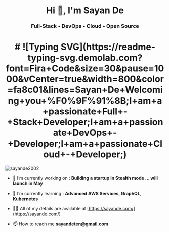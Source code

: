 <h1 align="center">Hi 👋, I'm Sayan De</h1>
<h3 align="center">Full-Stack • DevOps • Cloud • Open Source</h3> 

<h1 align="center"> # ![Typing SVG](https://readme-typing-svg.demolab.com?font=Fira+Code&size=30&pause=1000&vCenter=true&width=800&color=fa8c01&lines=Sayan+De+Welcoming+you+%F0%9F%91%8B;I+am+a+passionate+Full+-+Stack+Developer;I+am+a+passionate+DevOps+-+Developer;I+am+a+passionate+Cloud+-+Developer;)</h1>


<p align="left"> <img src="https://komarev.com/ghpvc/?username=sayande2002&label=Profile%20views&color=0e75b6&style=flat" alt="sayande2002" /> </p>


- 🔭 I’m currently working on :
  **Building a startup in Stealth mode ... will launch in May** 

- 🌱 I’m currently learning :
  **Advanced AWS Services, GraphQL, Kubernetes**

- 👨‍💻 All of my details are available at [https://sayande.com/](https://sayande.com/)

- 📫 How to reach me **sayandeten@gmail.com**

<!-- - 📄 My Resume [https://sayande.me/assets/SayanDeCV.pdf](https://sayande.me/assets/SayanDeCV.pdf) -->

<!-- ### Blogs posts
<!-- BLOG-POST-LIST:START -->
<!-- BLOG-POST-LIST:END -->

<!-- <h3 align="left">Connect with me:</h3>
<p align="left">
<a href="https://twitter.com/sayande2002" target="blank"><img align="center" src="https://raw.githubusercontent.com/rahuldkjain/github-profile-readme-generator/master/src/images/icons/Social/twitter.svg" alt="sayande2002" height="30" width="40" /></a>
<a href="https://linkedin.com/in/https://www.linkedin.com/in/sayande/" target="blank"><img align="center" src="https://raw.githubusercontent.com/rahuldkjain/github-profile-readme-generator/master/src/images/icons/Social/linked-in-alt.svg" alt="https://www.linkedin.com/in/sayande/" height="30" width="40" /></a>
<a href="https://fb.com/https://www.facebook.com/profile.php?id=100010494277272" target="blank"><img align="center" src="https://raw.githubusercontent.com/rahuldkjain/github-profile-readme-generator/master/src/images/icons/Social/facebook.svg" alt="https://www.facebook.com/profile.php?id=100010494277272" height="30" width="40" /></a>
<a href="https://instagram.com/sayande._" target="blank"><img align="center" src="https://raw.githubusercontent.com/rahuldkjain/github-profile-readme-generator/master/src/images/icons/Social/instagram.svg" alt="sayande._" height="30" width="40" /></a>
<a href="(https://sayande.tech/)" target="blank"><img align="center" src="https://raw.githubusercontent.com/rahuldkjain/github-profile-readme-generator/master/src/images/icons/Social/rss.svg" alt="sayande.me/" height="30" width="40" /></a>
</p>

<h3 align="left">Languages and Tools:</h3>
<a href="https://reactjs.org/" target="_blank" rel="noreferrer">
  <img
    src="https://raw.githubusercontent.com/devicons/devicon/master/icons/react/react-original-wordmark.svg"
    alt="react"
    width="40"
    height="40"
  />
</a>
<a href="https://redux.js.org" target="_blank" rel="noreferrer">
  <img
    src="https://raw.githubusercontent.com/devicons/devicon/master/icons/redux/redux-original.svg"
    alt="redux"
    width="40"
    height="40"
  />
</a>
  <a href="https://redux.js.org" target="_blank" rel="noreferrer">
  <img
    src="https://raw.githubusercontent.com/devicons/devicon/master/icons/nextjs/nextjs-original.svg"
    alt="nextjs"
    width="40"
    height="40"
  />
</a>
<a
  href="https://developer.mozilla.org/en-US/docs/Web/JavaScript"
  target="_blank"
  rel="noreferrer"
>
  <img
    src="https://raw.githubusercontent.com/devicons/devicon/master/icons/javascript/javascript-original.svg"
    alt="javascript"
    width="40"
    height="40"
  />
</a>
<a href="https://www.typescriptlang.org/" target="_blank" rel="noreferrer">
  <img
    src="https://raw.githubusercontent.com/devicons/devicon/master/icons/typescript/typescript-original.svg"
    alt="typescript"
    width="40"
    height="40"
  />
</a>
  <a href="https://www.typescriptlang.org/" target="_blank" rel="noreferrer">
  <img
    src="https://sayande.tech/static/media/svg-styled-components.101c4d129744566a1660b23a1f6f4f82.svg"
    alt="typescript"
    width="40"
    height="40"
  />
</a>
<a href="https://getbootstrap.com" target="_blank" rel="noreferrer">
  <img
    src="https://raw.githubusercontent.com/devicons/devicon/master/icons/bootstrap/bootstrap-original.svg"
    alt="bootstrap"
    width="40"
    height="40"
  />
</a>
  <a href="https://getbootstrap.com" target="_blank" rel="noreferrer">
  <img
    src="https://sayande.tech/static/media/svg-material-ui.60a0ece058ff0f20c1815cf138a56e35.svg"
    alt="bootstrap"
    width="40"
    height="40"
  />
</a>
   <a href="https://getbootstrap.com" target="_blank" rel="noreferrer">
  <img
    src="https://sayande.tech/static/media/svg-tailwindcss.1ff53afb0748cd483d5f0ed13029f287.svg"
    alt="bootstrap"
    width="40"
    height="40"
  />
</a>
  <a href="https://firebase.google.com/" target="_blank" rel="noreferrer">
  <img
    src="https://www.vectorlogo.zone/logos/firebase/firebase-icon.svg"
    alt="firebase"
    width="40"
    height="40"
  />
</a>
<a href="https://git-scm.com/" target="_blank" rel="noreferrer">
  <img
    src="https://www.vectorlogo.zone/logos/git-scm/git-scm-icon.svg"
    alt="git"
    width="40"
    height="40"
  />
</a>

<a href="https://graphql.org" target="_blank" rel="noreferrer">
  <img
    src="https://www.vectorlogo.zone/logos/graphql/graphql-icon.svg"
    alt="graphql"
    width="40"
    height="40"
  />
</a>

<a href="https://www.java.com" target="_blank" rel="noreferrer">
  <img
    src="https://raw.githubusercontent.com/devicons/devicon/master/icons/java/java-original.svg"
    alt="java"
    width="40"
    height="40"
  />
</a>

<a href="https://www.linux.org/" target="_blank" rel="noreferrer">
  <img
    src="https://raw.githubusercontent.com/devicons/devicon/master/icons/linux/linux-original.svg"
    alt="linux"
    width="40"
    height="40"
  />
</a>
<a href="https://www.mysql.com/" target="_blank" rel="noreferrer">
  <img
    src="https://raw.githubusercontent.com/devicons/devicon/master/icons/mysql/mysql-original-wordmark.svg"
    alt="mysql"
    width="40"
    height="40"
  />
</a>

<a href="https://postman.com" target="_blank" rel="noreferrer">
  <img
    src="https://www.vectorlogo.zone/logos/getpostman/getpostman-icon.svg"
    alt="postman"
    width="40"
    height="40"
  />
</a>
<a href="https://postman.com" target="_blank" rel="noreferrer">
  <img
    src="https://raw.githubusercontent.com/devicons/devicon/master/icons/docker/docker-original.svg"
    alt="postman"
    width="40"
    height="40"
  />
</a>
  <a href="https://postman.com" target="_blank" rel="noreferrer">
  <img
    src="https://raw.githubusercontent.com/devicons/devicon/master/icons/jenkins/jenkins-original.svg"
    alt="postman"
    width="40"
    height="40"
  />
</a>
  </a>
  <a href="https://postman.com" target="_blank" rel="noreferrer">
  <img
    src="https://sayande.tech/static/media/svg-kubernetes.1ade9eb9900c6dcddfff24812a220e54.svg"
    alt="postman"
    width="40"
    height="40"
  />
</a>
</p>  -->

<!-- <p><img align="left" src="https://github-readme-stats.vercel.app/api/top-langs?username=sayande2002&show_icons=true&locale=en&layout=compact" alt="sayande2002" /></p>

<p>&nbsp;<img align="center" src="https://github-readme-stats.vercel.app/api?username=sayande2002&show_icons=true&locale=en" alt="sayande2002" /></p>

<p><img align="center" src="https://github-readme-streak-stats.herokuapp.com/?user=sayande2002&" alt="sayande2002" /></p>

<p align="left"> <a href="https://github.com/ryo-ma/github-profile-trophy"><img src="https://github-profile-trophy.vercel.app/?username=sayande2002" alt="sayande2002" /></a> </p>

<p align="left"> <a href="https://twitter.com/sayande2002" target="blank"><img src="https://img.shields.io/twitter/follow/sayande2002?logo=twitter&style=for-the-badge" alt="sayande2002" /></a> </p> -->
